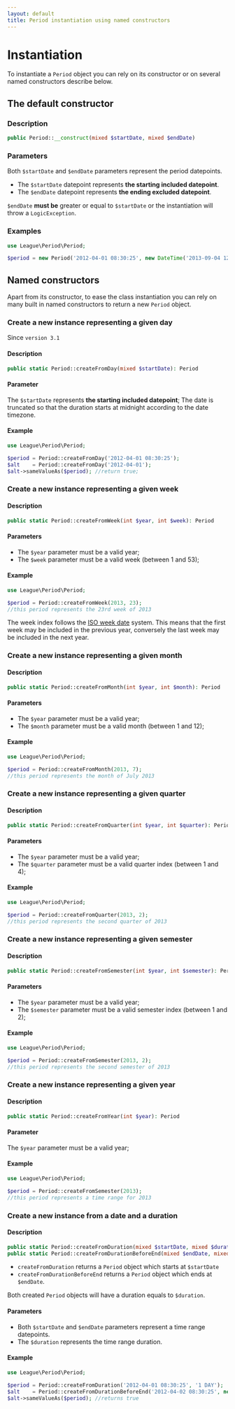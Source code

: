 ```yaml
---
layout: default
title: Period instantiation using named constructors
---
```


# Instantiation

To instantiate a `Period` object you can rely on its constructor or on several named constructors describe below.

## The default constructor

### Description

~~~php
public Period::__construct(mixed $startDate, mixed $endDate)
~~~

### Parameters

Both `$startDate` and `$endDate` parameters represent the period datepoints.

- The `$startDate` datepoint represents **the starting included datepoint**.
- The `$endDate` datepoint represents **the ending excluded datepoint**.

`$endDate` **must be** greater or equal to `$startDate` or the instantiation will throw a `LogicException`.

### Examples

~~~php
use League\Period\Period;

$period = new Period('2012-04-01 08:30:25', new DateTime('2013-09-04 12:35:21'));
~~~

## Named constructors

Apart from its constructor, to ease the class instantiation you can rely on many built in named constructors to return a new `Period` object.

### Create a new instance representing a given day

<p class="message-notice">Since <code>version 3.1</code></p>

#### Description

~~~php
public static Period::createFromDay(mixed $startDate): Period
~~~

#### Parameter

The `$startDate` represents **the starting included datepoint**; The date is truncated so that the duration starts at midnight according to the date timezone.

#### Example

~~~php
use League\Period\Period;

$period = Period::createFromDay('2012-04-01 08:30:25');
$alt    = Period::createFromDay('2012-04-01');
$alt->sameValueAs($period); //return true;
~~~

### Create a new instance representing a given week

#### Description

~~~php
public static Period::createFromWeek(int $year, int $week): Period
~~~

#### Parameters

- The `$year` parameter must be a valid year;
- The `$week` parameter must be a valid week (between 1 and 53);

#### Example

~~~php
use League\Period\Period;

$period = Period::createFromWeek(2013, 23);
//this period represents the 23rd week of 2013
~~~

<p class="message-notice">The week index follows the <a href="https://en.wikipedia.org/wiki/ISO_week_date" target="_blank">ISO week date</a> system. This means that the first week may be included in the previous year, conversely the last week may be included in the next year.</p>

### Create a new instance representing a given month

#### Description

~~~php
public static Period::createFromMonth(int $year, int $month): Period
~~~

#### Parameters

- The `$year` parameter must be a valid year;
- The `$month` parameter must be a valid month (between 1 and 12);

#### Example

~~~php
use League\Period\Period;

$period = Period::createFromMonth(2013, 7);
//this period represents the month of July 2013
~~~

### Create a new instance representing a given quarter

#### Description

~~~php
public static Period::createFromQuarter(int $year, int $quarter): Period
~~~

#### Parameters

- The `$year` parameter must be a valid year;
- The `$quarter` parameter must be a valid quarter index (between 1 and 4);

#### Example

~~~php
use League\Period\Period;

$period = Period::createFromQuarter(2013, 2);
//this period represents the second quarter of 2013
~~~

### Create a new instance representing a given semester

#### Description

~~~php
public static Period::createFromSemester(int $year, int $semester): Period
~~~

#### Parameters

- The `$year` parameter must be a valid year;
- The `$semester` parameter must be a valid semester index (between 1 and 2);

#### Example

~~~php
use League\Period\Period;

$period = Period::createFromSemester(2013, 2);
//this period represents the second semester of 2013
~~~

### Create a new instance representing a given year

#### Description

~~~php
public static Period::createFromYear(int $year): Period
~~~

#### Parameter

The `$year` parameter must be a valid year;

#### Example

~~~php
use League\Period\Period;

$period = Period::createFromSemester(2013);
//this period represents a time range for 2013
~~~

### Create a new instance from a date and a duration

#### Description

~~~php
public static Period::createFromDuration(mixed $startDate, mixed $duration): Period
public static Period::createFromDurationBeforeEnd(mixed $endDate, mixed $duration): Period
~~~

- `createFromDuration` returns a `Period` object which starts at `$startDate`
- `createFromDurationBeforeEnd` returns a `Period` object which ends at `$endDate`.

Both created `Period` objects will have a duration equals to `$duration`.

#### Parameters

- Both `$startDate` and `$endDate` parameters represent a time range datepoints.
- The `$duration` represents the time range duration.

#### Example

~~~php
use League\Period\Period;

$period = Period::createFromDuration('2012-04-01 08:30:25', '1 DAY');
$alt    = Period::createFromDurationBeforeEnd('2012-04-02 08:30:25', new DateInterval('P1D'));
$alt->sameValueAs($period); //returns true
~~~
